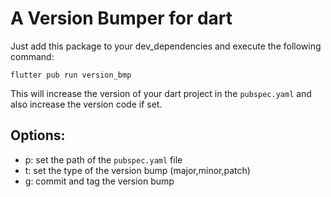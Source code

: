 # A Version Bumper for dart

Just add this package to your dev_dependencies and execute the following command:

```shell
flutter pub run version_bmp
```

This will increase the version of your dart project in the `pubspec.yaml` and also increase the version code if set.

## Options:

- p: set the path of the `pubspec.yaml` file
- t: set the type of the version bump (major,minor,patch)
- g: commit and tag the version bump
